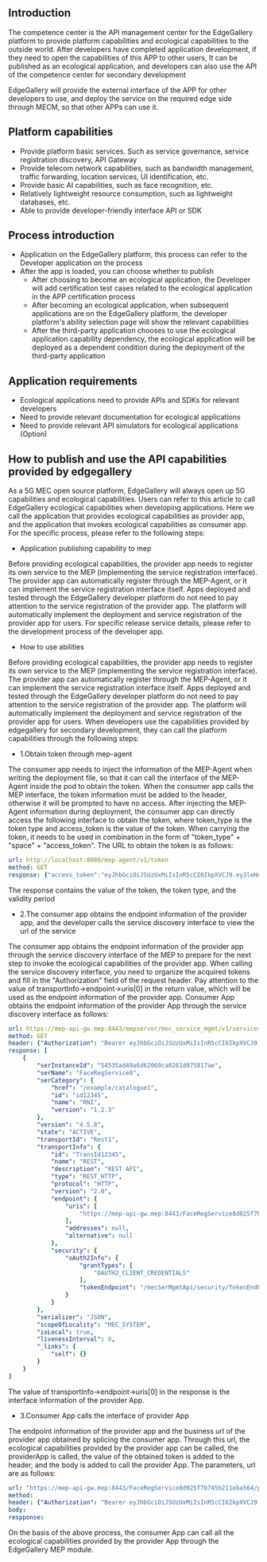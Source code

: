 ## Introduction
The competence center is the API management center for the EdgeGallery platform to provide platform capabilities and ecological capabilities to the outside world. After developers have completed application development, if they need to open the capabilities of this APP to other users,
It can be published as an ecological application, and developers can also use the API of the competence center for secondary development

EdgeGallery will provide the external interface of the APP for other developers to use, and deploy the service on the required edge side through MECM, so that other APPs can use it.

## Platform capabilities
- Provide platform basic services. Such as service governance, service registration discovery, API Gateway
- Provide telecom network capabilities, such as bandwidth management, traffic forwarding, location services, UI identification, etc.
- Provide basic AI capabilities, such as face recognition, etc.
- Relatively lightweight resource consumption, such as lightweight databases, etc.
- Able to provide developer-friendly interface API or SDK

## Process introduction
- Application on the EdgeGallery platform, this process can refer to the Developer application on the process
- After the app is loaded, you can choose whether to publish
    - After choosing to become an ecological application, the Developer will add certification test cases related to the ecological application in the APP certification process
    - After becoming an ecological application, when subsequent applications are on the EdgeGallery platform, the developer platform's ability selection page will show the relevant capabilities
    - After the third-party application chooses to use the ecological application capability dependency, the ecological application will be deployed as a dependent condition during the deployment of the third-party application

## Application requirements

-  Ecological applications need to provide APIs and SDKs for relevant developers
-  Need to provide relevant documentation for ecological applications
-  Need to provide relevant API simulators for ecological applications (Option)

## How to publish and use the API capabilities provided by edgegallery

As a 5G MEC open source platform, EdgeGallery will always open up 5G capabilities and ecological capabilities. Users can refer to this article to call EdgeGallery ecological capabilities when developing applications. Here we call the application that provides ecological capabilities as provider app, and the application that invokes ecological capabilities as consumer app. For the specific process, please refer to the following steps:

- Application publishing capability to mep

Before providing ecological capabilities, the provider app needs to register its own service to the MEP (implementing the service registration interface). The provider app can automatically register through the MEP-Agent, or it can implement the service registration interface itself. Apps deployed and tested through the EdgeGallery developer platform do not need to pay attention to the service registration of the provider app. The platform will automatically implement the deployment and service registration of the provider app for users.
For specific release service details, please refer to the development process of the developer app.


- How to use abilities

Before providing ecological capabilities, the provider app needs to register its own service to the MEP (implementing the service registration interface). The provider app can automatically register through the MEP-Agent, or it can implement the service registration interface itself. Apps deployed and tested through the EdgeGallery developer platform do not need to pay attention to the service registration of the provider app. The platform will automatically implement the deployment and service registration of the provider app for users.
When developers use the capabilities provided by edgegallery for secondary development, they can call the platform capabilities through the following steps:

- 1.Obtain token through mep-agent

The consumer app needs to inject the information of the MEP-Agent when writing the deployment file, so that it can call the interface of the MEP-Agent inside the pod to obtain the token. When the consumer app calls the MEP interface, the token information must be added to the header, otherwise it will be prompted to have no access.
After injecting the MEP-Agent information during deployment, the consumer app can directly access the following interface to obtain the token, where token_type is the token type and access_token is the value of the token. When carrying the token, it needs to be used in combination in the form of "token_type" + "space" + "access_token". The URL to obtain the token is as follows:
```yaml
url: http://localhost:8080/mep-agent/v1/token
method: GET
response: {"access_token":"eyJhbGciOiJSUzUxMiIsInR5cCI6IkpXVCJ9.eyJleHAiOjE2MDg3OTM1NjAuMzM4NzM1LCJpc3MiOiJtZXBhdXRoIiwic3ViIjoiNDdlOTg4MGItYzMyNy00NmI0LTg3MWYtMzY5NDU3NDJjZDIyIiwiY2xpZW50aXAiOiIyMDAuMS4xLjIifQ.mIlkBxTL_HRPiwreGXS_Cd1yAJd194nDo7MgOF4aDjuo2qVGQ5-U4Gk10vfVqEBmfSZzN6cCVwQimCuyUs4n0hn_HdqpUIZVtBf_ISuXe8EN4RGBrqU2woEYYAcXqg4Fawet8t7ZSZlldcHrfWPL2zcB2kAGloR2QFMS7vRY5nSlXXmt5-LEi7_uaJPtYcwknT2iHzrdxZp-GJmEW-SqebxQWObD58SQMgOqC-SITIe-bizMnKU8rJMCXsvs8-3IK2Mwe76mmaAEo1iL2JpYuqnUzA9CTmo0dJZ8ZaZTAKrUx6P7mlOu7IMP8dpOiYbpOOxFqa4UgH4w4DZHiDqTdA","token_type":"Bearer","expires_in":3600}
```
The response contains the value of the token, the token type, and the validity period

- 2.The consumer app obtains the endpoint information of the provider app, and the developer calls the service discovery interface to view the url of the service

The consumer app obtains the endpoint information of the provider app through the service discovery interface of the MEP to prepare for the next step to invoke the ecological capabilities of the provider app. When calling the service discovery interface, you need to organize the acquired tokens and fill in the "Authorization" field of the request header. Pay attention to the value of transportInfo->endpoint->uris[0] in the return value, which will be used as the endpoint information of the provider app. Consumer App obtains the endpoint information of the provider App through the service discovery interface as follows:
```yaml
url: https://mep-api-gw.mep:8443/mepserver/mec_service_mgmt/v1/services?ser_name=
method: GET
header: {"Authorization": "Bearer eyJhbGciOiJSUzUxMiIsInR5cCI6IkpXVCJ9.eyJleHAiOjE2MDg3OTQzMjIuNTQxMzYwOSwiaXNzIjoibWVwYXV0aCIsInN1YiI6IjVhYmU0NzgyLTJjNzAtNGU0Ny05YTRlLTBlZTNhMWEwZmQxZiIsImNsaWVudGlwIjoiMTU5LjEzOC4xMzAuMTU2In0.RL8VOODpzpGipxbqL1MOOmb0wIcVV1Gsh9zMhp8gxCf2N725sbBtmq_P5UCAF8_F7ub6Ehgw0u906NrOQymhdYxuM9GaAAj2ReVxSGYAMsY-rZl8XEkR_SLL2CZHK2vmaT0G7CgsWyrMOkUd8k5SyJ4jCqzrSiPcoC3ECNwIDJwcNmu8ET2OWnRyi53Ef4dbxL9iWtRUEjh9xuNMl4vxF3y3xvo_Li6SCfY0AHN6vdJCcejHXXPbSqcP9gPfVr0jkNwfbA3-ZoirM80JEjIiguDfqlD23tSLwa2GOZ09xrG34Ak8fp_mnDLG6f8jBzi7kt-14vZr4uHRqYhhT9FvFA"}
response: [
    {
        "serInstanceId": "54535ad49a6d62060ca0261d075817ae",
        "serName": "FaceRegService8",
        "serCategory": {
            "href": "/example/catalogue1",
            "id": "id12345",
            "name": "RNI",
            "version": "1.2.3"
        },
        "version": "4.5.8",
        "state": "ACTIVE",
        "transportId": "Rest1",
        "transportInfo": {
            "id": "TransId12345",
            "name": "REST",
            "description": "REST API",
            "type": "REST_HTTP",
            "protocol": "HTTP",
            "version": "2.0",
            "endpoint": {
                "uris": [
                    "https://mep-api-gw.mep:8443/FaceRegService8d025f7b745b211eba564"
                ],
                "addresses": null,
                "alternative": null
            },
            "security": {
                "oAuth2Info": {
                    "grantTypes": [
                        "OAUTH2_CLIENT_CREDENTIALS"
                    ],
                    "tokenEndpoint": "/mecSerMgmtApi/security/TokenEndPoint"
                }
            }
        },
        "serializer": "JSON",
        "scopeOfLocality": "MEC_SYSTEM",
        "isLocal": true,
        "livenessInterval": 0,
        "_links": {
            "self": {}
        }
    }
]
```
The value of transportInfo->endpoint->uris[0] in the response is the interface information of the provider App.

- 3.Consumer App calls the interface of provider App

The endpoint information of the provider app and the business url of the provider app obtained by splicing the consumer app. Through this url, the ecological capabilities provided by the provider app can be called, the providerApp is called, the value of the obtained token is added to the header, and the body is added to call the provider App. The parameters, url are as follows:

```yaml
url: "https://mep-api-gw.mep:8443/FaceRegService8d025f7b745b211eba564/providerAppurl"
method: 
header: {"Authorization": "Bearer eyJhbGciOiJSUzUxMiIsInR5cCI6IkpXVCJ9.eyJleHAiOjE2MDg3OTQzMjIuNTQxMzYwOSwiaXNzIjoibWVwYXV0aCIsInN1YiI6IjVhYmU0NzgyLTJjNzAtNGU0Ny05YTRlLTBlZTNhMWEwZmQxZiIsImNsaWVudGlwIjoiMTU5LjEzOC4xMzAuMTU2In0.RL8VOODpzpGipxbqL1MOOmb0wIcVV1Gsh9zMhp8gxCf2N725sbBtmq_P5UCAF8_F7ub6Ehgw0u906NrOQymhdYxuM9GaAAj2ReVxSGYAMsY-rZl8XEkR_SLL2CZHK2vmaT0G7CgsWyrMOkUd8k5SyJ4jCqzrSiPcoC3ECNwIDJwcNmu8ET2OWnRyi53Ef4dbxL9iWtRUEjh9xuNMl4vxF3y3xvo_Li6SCfY0AHN6vdJCcejHXXPbSqcP9gPfVr0jkNwfbA3-ZoirM80JEjIiguDfqlD23tSLwa2GOZ09xrG34Ak8fp_mnDLG6f8jBzi7kt-14vZr4uHRqYhhT9FvFA"}
body:
respponse: 
```
On the basis of the above process, the consumer App can call all the ecological capabilities provided by the provider App through the EdgeGallery MEP module.


